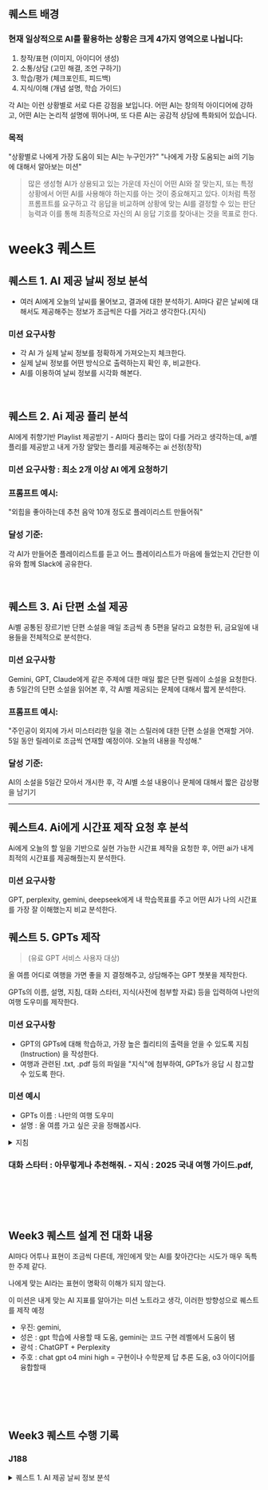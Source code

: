 ## 퀘스트 배경

### 현재 일상적으로 AI를 활용하는 상황은 크게 4가지 영역으로 나뉩니다:

1. 창작/표현 (이미지, 아이디어 생성)
2. 소통/상담 (고민 해결, 조언 구하기)
3. 학습/평가 (체크포인트, 피드백)
4. 지식/이해 (개념 설명, 학습 가이드)

각 AI는 이런 상황별로 서로 다른 강점을 보입니다. 어떤 AI는 창의적 아이디어에 강하고, 어떤 AI는 논리적 설명에 뛰어나며, 또 다른 AI는 공감적 상담에 특화되어 있습니다.

### 목적

"상황별로 나에게 가장 도움이 되는 AI는 누구인가?"
"나에게 가장 도움되는 ai의 기능에 대해서 알아보는 미션"

> 많은 생성형 AI가 상용되고 있는 가운데 자신이 어떤 AI와 잘 맞는지, 또는 특정 상황에서 어떤 AI를 사용해야 하는지를 아는 것이 중요해지고 있다. 이처럼 특정 프롬프트를 요구하고 각 응답을 비교하며 상황에 맞는 AI를 결정할 수 있는 판단 능력과 이를 통해 최종적으로 자신의 AI 응답 기호를 찾아내는 것을 목표로 한다.

# week3 퀘스트

## **퀘스트 1. AI 제공 날씨 정보 분석**

- 여러 AI에게 오늘의 날씨를 물어보고, 결과에 대한 분석하기. AI마다 같은 날씨에 대해서도 제공해주는 정보가 조금씩은 다를 거라고 생각한다.(지식)

### 미션 요구사항

- 각 AI 가 실제 날씨 정보를 정확하게 가져오는지 체크한다.
- 실제 날씨 정보를 어떤 방식으로 출력하는지 확인 후, 비교한다.
- AI를 이용하여 날씨 정보를 시각화 해본다.

<br>

## **퀘스트 2. Ai 제공 플리 분석**

AI에게 취향기반 Playlist 제공받기 - AI마다 플리는 많이 다를 거라고 생각하는데, ai별 플리를 제공받고 내게 가장 알맞는 플리를 제공해주는 ai 선정(창작)

### 미션 요구사항 : 최소 2개 이상 AI 에게 요청하기

### 프롬프트 예시:

"외힙을 좋아하는데 추천 음악 10개 정도로 플레이리스트 만들어줘"

### 달성 기준:

각 AI가 만들어준 플레이리스트를 듣고 어느 플레이리스트가 마음에 들었는지 간단한 이유와 함께 Slack에 공유한다.

<br>

## **퀘스트 3. Ai 단편 소설 제공**

Ai별 공통된 장르기반 단편 소설을 매일 조금씩 총 5편을 달라고 요청한 뒤, 금요일에 내용들을 전체적으로 분석한다.

### 미션 요구사항

Gemini, GPT, Claude에게 같은 주제에 대한 매일 짧은 단편 릴레이 소설을 요청한다.
총 5일간의 단편 소설을 읽어본 후, 각 AI별 제공되는 문체에 대해서 짧게 분석한다.

### 프롬프트 예시:

"주인공이 외지에 가서 미스터리한 일을 겪는 스릴러에 대한 단편 소설을 연재할 거야. 5일 동안 릴레이로 조금씩 연재할 예정이야. 오늘의 내용을 작성해."

### 달성 기준:

AI의 소설을 5일간 모아서 개시한 후, 각 AI별 소설 내용이나 문체에 대해서 짧은 감상평을 남기기

---

## **퀘스트4. Ai에게 시간표 제작 요청 후 분석**

Ai에게 오늘의 할 일을 기반으로 실현 가능한 시간표 제작을 요청한 후, 어떤 ai가 내게 최적의 시간표를 제공해줬는지 분석한다.

### 미션 요구사항

GPT, perplexity, gemini, deepseek에게 내 학습목표를 주고 어떤 AI가 나의 시간표를 가장 잘 이해했는지 비교 분석한다.

## **퀘스트 5. GPTs 제작**

> (유료 GPT 서비스 사용자 대상)

올 여름 어디로 여행을 가면 좋을 지 결정해주고, 상담해주는 GPT 챗봇을 제작한다.

GPTs의 이름, 설명, 지침, 대화 스타터, 지식(사전에 첨부할 자료) 등을 입력하여 나만의 여행 도우미를 제작한다.

### 미션 요구사항

- GPT의 GPTs에 대해 학습하고, 가장 높은 퀄리티의 출력을 얻을 수 있도록 지침(Instruction) 을 작성한다.
- 여행과 관련된 .txt, .pdf 등의 파일을 "지식"에 첨부하여, GPTs가 응답 시 참고할 수 있도록 한다.

### 미션 예시

- GPTs 이름 : 나만의 여행 도우미
- 설명 : 올 여름 가고 싶은 곳을 정해봅시다.

<details> 
<summary> 지침 </summary>

## 역할: 여름철 국내 여행 전문가

## 대상: 20~40대 일반 여행자 (가족, 커플, 친구끼리 여행 가는 경우 모두 고려)

## 시점: 2025년 8월

## 지역:

대한민국 전역 (서울, 강원도, 전라도, 경상도, 제주도 등 주요 권역 포함)

## 생성 조건

여행 일정 제안 - 총 2박 3일, 또는 3박 4일 기준으로 여행 일정을 구성한다. - 지역별로 추천 일정 2~3가지 이상 제안하며, 각 일정은 테마별로 구분한다.

예: 강원도 자연 여행, 전라도 미식 여행, 서울 도심+근교 여행 등
날씨와 계절 반영 - 8월 무더위와 간헐적 장마, 태풍 가능성을 고려하여 실내외 활동을 균형 있게 포함한다. - 무더위를 피할 수 있는 장소(계곡, 해수욕장, 고지대 등)나 여름철 특화 관광지(물놀이 시설, 야시장, 야간 개장 장소 등)를 일정에 반영한다.
주요 관광지 추천 - 지역별 대표 관광지는 물론, 비교적 덜 알려졌지만 매력적인 장소도 함께 소개한다. - 각 관광지에는 간단한 설명과 함께, 추천 이유를 1~2줄로 덧붙인다.
예: 남해 독일마을 - 유럽 감성의 이국적 풍경과 한적한 바다 산책로가 매력적인 여행지
지역 축제 및 행사 정보 - 2025년 8월에 개최되는 지역 축제, 문화 행사, 계절 특화된 이벤트를 일정에 반영한다.
예: 보령머드축제, 강릉단오문화제, 부산바다축제 등
음식과 숙소 팁 제공 - 각 지역에서 꼭 먹어봐야 할 향토 음식이나 여름철 별미를 추천한다. - 숙소는 여행 스타일에 맞게 가성비 좋은 숙소, 뷰가 좋은 호텔, 전통적인 한옥스테이 등 다양하게 제안하며, 간단한 이유나 팁을 함께 제공한다.
일정표 형식 - 여행 일정은 날짜, 오전, 오후, 저녁, 비고 항목으로 나누어 표 형식으로 정리한다. - 각 일정은 지역 내 동선을 고려해 효율적으로 구성하며, 너무 무리하지 않고 여유 있는 여행 흐름을 유지한다. - 일정표 뒤에는 각 여행지 설명과 음식, 숙소, 축제 정보가 이어지도록 한다.

## 출력 형식

- 말투는 친절하고 실용적인 설명체로 구성한다.
- 1개 지역 당 여행 계획은 A4 기준 1~2장 분량이 적당하며, 여행지 요약, 일정표, 관광지 설명, 음식과 축제 팁 순으로 구성한다.

위 조건을 바탕으로 대한민국 8월 여행 일정을 제안

</details>

### 대화 스타터 : 아무렇게나 추천해줘. - 지식 : 2025 국내 여행 가이드.pdf,

<br>
<br>
<br>
<br>

## Week3 퀘스트 설계 전 대화 내용

AI마다 어투나 표현이 조금씩 다른데, 개인에게 맞는 AI를 찾아간다는 시도가 매우 독특한 주제 같다.

나에게 맞는 AI라는 표현이 명확히 이해가 되지 않는다.

이 미션은 내게 맞는 AI 지표를 알아가는 미션 노트라고 생각, 이러한 방향성으로 퀘스트를 제작 예정

- 우진: gemini,
- 성은 : gpt 학습에 사용할 때 도움, gemini는 코드 구현 레벨에서 도움이 됌
- 광석 : ChatGPT + Perplexity
- 주호 : chat gpt o4 mini high = 구현이나 수학문제 답 추론 도움, o3 아이디어를 융합할때

<br>
<br>
<br>
<br>

## Week3 퀘스트 수행 기록

### J188

<details>
<summary>퀘스트 1. AI 제공 날씨 정보 분석</summary>

### 공통 프롬프트
> ___(장소)___기준, 오늘의 날씨는 어때?

### AI별 출력 방식 비교
| 항목           | **GPT**                 | **Claude**          | **Gemini**             |
| ------------ | ----------------------- | ------------------- | ---------------------- |
| **현재 기온**    | 25°C (77°F)             | 25°C                | 25°C                   |
| **현재 상태**    | 화창                      | 대체로 맑다가 흐려짐         | 맑으나 때때로 구름             |
| **최고/최저 기온** | ❌ 없음                    | 🔸 흐름 속에 포함         | ✅ 최고 31°, 최저 22°       |
| **강수확률**     | ❌ 없음                    | ❌ 없음                | ✅ 시간별 %, 평균 10%        |
| **시간별 예보**   | ✅ AM/PM 시각별 예보 (텍스트 기반) | ❌ 없음 (오전/오후 흐름만 설명) | ✅ 시간별 기온, 강수율, 아이콘     |
| **표현 방식**    | 텍스트 위주 (시간별 정리 + 요약 서술) | 서술형 중심 (예보 흐름 설명)   | 시각 정보 + 수치 + 아이콘 혼합 UI |
| **시각화**      | ❌ 없음                    | ❌ 없음                | ✅ ☀️🌥️ 아이콘 중심 시각화     |
| **출처 명시**    | ❌ 없음                    | 🔸 "기상청 예보에 따르면"    | ✅ "웨더뉴스" 링크 포함         |
| **예보 요약**    | 오전 화창 → 오후 흐림           | 오전 맑음 → 구름 증가       | 정오까지 맑음, 오후 점차 흐림      |
| **특징 요약**    | 정보 풍부하고 친절한 서술          | 날씨 흐름 이해에 집중        | 직관적, 수치 기반 정보 우수       |

### AI별 출력 방식 비교 결론
- GPT: **텍스트 기반 요약 정리**가 필요한 사용자 
- Claude: **날씨 흐름 이해와 조언**을 원하는 사용자
- Gemini: **직관적인 시각 정보와 수치 중심 예보**를 원하는 사용자

### 날씨 시각화
<img width="1536" height="1024" alt="Image" src="https://github.com/user-attachments/assets/833bf2ef-27ab-4c39-8980-7f22c5f32358" />

</details>

